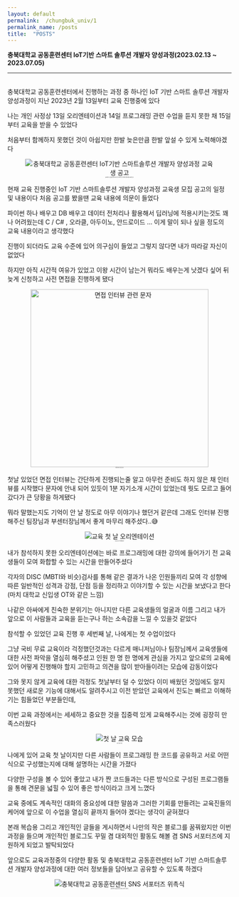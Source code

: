 ```yaml
---
layout: default
permalink:  /chungbuk_univ/1
permalink_name: /posts
title:  "POSTS"
---
```


**충북대학교 공동훈련센터 IoT기반 스마트 솔루션 개발자 양성과정(2023.02.13 ~ 2023.07.05)**

---

<br>
충북대학교 공동훈련센터에서 진행하는 과정 중 하나인 
IoT 기반 스마트 솔루션 개발자 양성과정이
지난 2023년 2월 13일부터 교육 진행중에 있다

 

나는 개인 사정상 13일 오리엔테이션과 14일 프로그래밍 관련 수업을 듣지 못한 채
15일부터 교육을 받을 수 있었다
  
  

  
처음부터 함께하지 못했던 것이 아쉽지만
한발 늦은만큼 한발 앞설 수 있게 노력해야겠다  
  
<figure style="text-align:center">
<img class="image" src="https://img1.daumcdn.net/thumb/R1280x0/?scode=mtistory2&fname=https%3A%2F%2Fblog.kakaocdn.net%2Fdn%2FWahHn%2Fbtr1CMz1tmf%2FGOa60dj1KogrsqtTMDLdFk%2Fimg.jpg" title="충북대학교 공동훈련센터 IoT기반 스마트솔루션 개발자 양성과정 교육생 공고">
<figcaption style="font-size:2px;">충북대학교 공동훈련센터 IoT기반 스마트솔루션 개발자 양성과정 교육생 공고</figcaption>
</figure>


현재 교육 진행중인 IoT 기반 스마트솔루션 개발자 양성과정 
교육생 모집 공고의 일정 및 내용이다
처음 공고를 봤을땐 교육 내용에 의문이 들었다
  
파이썬 하나 배우고 DB 배우고 데이터 전처리나
활용해서 딥러닝에 적용시키는것도 꽤나 어려웠는데
C / C# , 오라클, 아두이노, 안드로이드 ...
이게 말이 되나 싶을 정도의 교육 내용이라고 생각했다
  
  

진행이 되더라도 교육 수준에 있어 의구심이 들었고
그렇지 않다면 내가 따라갈 자신이 없었다
  


 
하지만 아직 시간적 여유가 있었고
이왕 시간이 남는거 뭐라도 배우는게 낫겠다 싶어
뒤늦게 신청하고 사전 면접을 진행하게 됐다
  
  

<figure style="text-align:center">
<img class="image" src="https://img1.daumcdn.net/thumb/R1280x0/?scode=mtistory2&fname=https%3A%2F%2Fblog.kakaocdn.net%2Fdn%2FJ731S%2Fbtr1Ef9OI4Q%2Fi2AdTXaEgKbvIKZPckDgU0%2Fimg.jpg" title="면접 인터뷰 관련 문자" style="width:400px;">
<figcaption style="text-align:center; font-size:2px;">면접 인터뷰 관련 문자</figcaption></figure>
  
  


첫날 있었던 면접 인터뷰는 간단하게 진행되는줄 알고
아무런 준비도 하지 않은 채 인터뷰를 시작했다
문자에 안내 되어 있듯이 1분 자기소개 시간이 있었는데
뭣도 모르고 들어갔다가 큰 당황을 하게됐다
  
  

뭐라 말했는지도 기억이 안 날 정도로 아무 이야기나 했던거 같은데
그래도 인터뷰 진행해주신 팀장님과 부센터장님께서 좋게 마무리 해주셨다..😅
  
  
<figure style="text-align:center">
<img class="image" src="https://img1.daumcdn.net/thumb/R1280x0/?scode=mtistory2&fname=https%3A%2F%2Fblog.kakaocdn.net%2Fdn%2Fcf5InJ%2Fbtr1nDK01se%2FzR9ZEYhQ9mdNWMTDHffKe1%2Fimg.jpg" title="교육 첫 날 오리엔테이션">
<figcaption style="text-align:center; font-size:2px;">교육 첫 날 오리엔테이션</figcaption></figure>
  
  
내가 참석하지 못한 오리엔테이션에는
바로 프로그래밍에 대한 강의에 들어가기 전
교육생들이 모여 화합할 수 있는 시간을 만들어주셨다
  
  

각자의 DISC (MBTI와 비슷)검사를 통해
같은 결과가 나온 인원들끼리 모여
각 성향에 따른 일반적인 성격과 강점, 단점 등을 정리하고
이야기할 수 있는 시간을 보냈다고 한다
(마치 대학교 신입생 OT와 같은 느낌)
  
  

나같은 아싸에게 친숙한 분위기는 아니지만
다른 교육생들의 얼굴과 이름
그리고 내가 앞으로 이 사람들과 교육을 듣는구나 하는
소속감을 느낄 수 있을것 같았다
  
  

참석할 수 있었던 교육 진행 후 세번째 날,
나에게는 첫 수업이었다
  
  


그냥 국비 무료 교육이라 걱정했던것과는 다르게
매니저님이나 팀장님께서 교육생들에 대한 사전 파악을 열심히 해주셨고
인원 한 명 한 명에게 관심을 가지고
앞으로의 교육에 있어 어떻게 진행해야 할지 고민하고
의견을 많이 받아들이려는 모습에 감동이었다
  
  

그와 못지 않게 교육에 대한 걱정도 첫날부터 덜 수 있었다
이미 배웠던 것임에도 알지 못했던 새로운 기능에 대해서도 알려주시고
이전 받았던 교육에서 진도는 빠르고
이해하기는 힘들었던 부분들인데,  
  
  
이번 교육 과정에서는
세세하고 중요한 것을 집중력 있게 교육해주시는 것에 굉장히 만족스러웠다
  
  

<figure style="text-align:center">
<img class="image" src="https://img1.daumcdn.net/thumb/R1280x0/?scode=mtistory2&fname=https%3A%2F%2Fblog.kakaocdn.net%2Fdn%2FbQAuKn%2Fbtr1Hh7Bzz9%2F2piPClxyPrJGlKo8MG9KLk%2Fimg.jpg" title="첫 날 교육 모습">
<figcaption style="text-align:center; font-size:2px;">첫 날 교육 모습</figcaption></figure>
  
  


나에게 있어 교육 첫 날이지만
다른 사람들이 프로그래밍 한 코드를 공유하고
서로 어떤식으로 구성했는지에 대해 설명하는 시간을 가졌다
  
  

다양한 구성을 볼 수 있어 좋았고
내가 짠 코드들과는 다른 방식으로 구성된 프로그램들을 통해
견문을 넓힐 수 있어 좋은 방식이라고 크게 느꼈다
  
  

교육 중에도 계속적인 대화의 중요성에 대한 말씀과
그러한 기회를 만들려는 교육진들의 케어에
앞으로 이 수업을 열심히 끝까지 들어야 겠다는 생각이 굳혀졌다
  
  

 

 

 

 

본래 복습용 그리고 개인적인 글들을 게시하면서
나만의 작은 블로그를 꿈꿔왔지만
이번 과정을 들으며 개인적인 블로그도 꾸밀 겸
대외적인 활동도 해볼 겸 SNS 서포터즈에 지원하게 되었고 발탁되었다
  
  

앞으로도 교육과정중의 다양한 활동 및
충북대학교 공동훈련센터 IoT 기반 스마트솔루션 개발자 양성과정에 대한
여러 정보들을 담아보고 공유할 수 있도록 하겠다
  
  

<figure style="text-align:center">
<img class="image" src="https://img1.daumcdn.net/thumb/R1280x0/?scode=mtistory2&fname=https%3A%2F%2Fblog.kakaocdn.net%2Fdn%2FbgqZMQ%2Fbtr1nxjxxD0%2Fm6Vu6lVZkFSIPmmvmWOuA0%2Fimg.jpg" title="충북대학교 공동훈련센터 SNS 서포터즈 위촉식">
<figcaption style="text-align:center; font-size:2px;">충북대학교 공동훈련센터 SNS 서포터즈 위촉식</figcaption></figure>